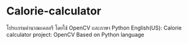 # Calorie-calculator
โปรเเกรมคำนาณเเคลอรี โดยใช้ OpenCV เเละภาษา Python
English(US): Calorie calculator project: OpenCV Based on Python language
